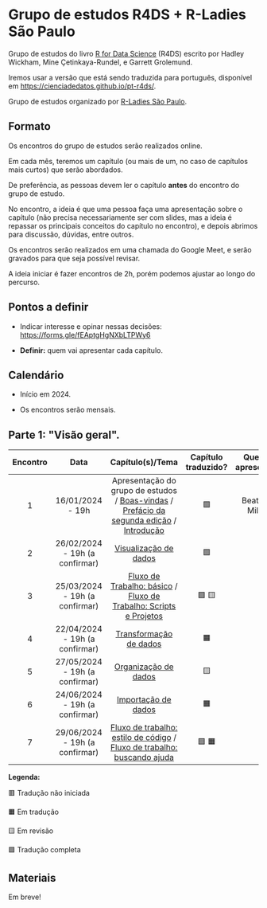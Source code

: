 # Grupo de estudos R4DS + R-Ladies São Paulo

Grupo de estudos do livro [R for Data Science](https://r4ds.hadley.nz/) (R4DS) escrito por Hadley Wickham, Mine Çetinkaya-Rundel, e Garrett Grolemund.

Iremos usar a versão que está sendo traduzida para português, disponível em <https://cienciadedatos.github.io/pt-r4ds/>.

Grupo de estudos organizado por [R-Ladies São Paulo](https://rladies-sp.org).

## Formato

Os encontros do grupo de estudos serão realizados online.

Em cada mês, teremos um capítulo (ou mais de um, no caso de capítulos mais curtos) que serão abordados.

De preferência, as pessoas devem ler o capítulo **antes** do encontro do grupo de estudo.

No encontro, a ideia é que uma pessoa faça uma apresentação sobre o capítulo (não precisa necessariamente ser com slides, mas a ideia é repassar os principais conceitos do capítulo no encontro), e depois abrimos para discussão, dúvidas, entre outros.

Os encontros serão realizados em uma chamada do Google Meet, e serão gravados para que seja possível revisar. 

A ideia iniciar é fazer encontros de 2h, porém podemos ajustar ao longo do percurso.

## Pontos a definir


- Indicar interesse e opinar nessas decisões: <https://forms.gle/fEAptgHgNXbLTPWy6>

-   **Definir:** quem vai apresentar cada capítulo.

## Calendário

-   Início em 2024.

-   Os encontros serão mensais.

## **Parte 1**: "Visão geral".

| Encontro |      Data      |                                                                                                                     Capítulo(s)/Tema                                                                                                                     | Capítulo traduzido? | Quem apresenta |
|:--------:|:--------:|:------------------------------:|:--------:|:--------:|
|    1     |  16/01/2024 - 19h  | Apresentação do grupo de estudos / [Boas-vindas](https://cienciadedatos.github.io/pt-r4ds/) / [Prefácio da segunda edição](https://cienciadedatos.github.io/pt-r4ds/preface-2e.html) / [Introdução](https://cienciadedatos.github.io/pt-r4ds/intro.html) |         🟩          |  Beatriz Milz  |
|    2     | 26/02/2024 - 19h (a confirmar)  |                                                                                  [Visualização de dados](https://cienciadedatos.github.io/pt-r4ds/data-visualize.html)                                                                                   |         🟩          |                |
|    3     |   25/03/2024 - 19h  (a confirmar)  |                           [Fluxo de Trabalho: básico](https://cienciadedatos.github.io/pt-r4ds/workflow-basics.html) / [Fluxo de Trabalho: Scripts e Projetos](https://cienciadedatos.github.io/pt-r4ds/workflow-scripts.html)                           |        🟩 🟨        |                |
|    4     |   22/04/2024 - 19h  (a confirmar)  |                                                                                  [Transformação de dados](https://cienciadedatos.github.io/pt-r4ds/data-transform.html)                                                                                  |         🟧          |                |
|    5     |   27/05/2024 - 19h (a confirmar)    |                                                                                     [Organização de dados](https://cienciadedatos.github.io/pt-r4ds/data-tidy.html)                                                                                      |         🟨          |                |
|    6     |   24/06/2024  - 19h (a confirmar)   |                                                                                     [Importação de dados](https://cienciadedatos.github.io/pt-r4ds/data-import.html)                                                                                     |         🟧          |                |
|    7     |   29/06/2024  - 19h (a confirmar)  |                          [Fluxo de trabalho: estilo de código](https://cienciadedatos.github.io/pt-r4ds/workflow-style.html) / [Fluxo de trabalho: buscando ajuda](https://cienciadedatos.github.io/pt-r4ds/workflow-help.html)                          |        🟩 🟧        |                |

**Legenda:**

🟥 Tradução não iniciada

🟧 Em tradução

🟨 Em revisão

🟩 Tradução completa

## Materiais

Em breve!
